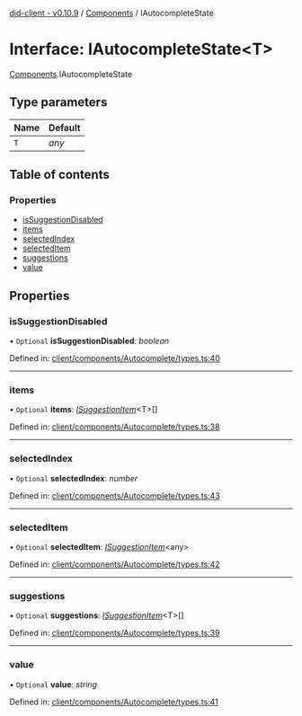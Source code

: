 [did-client - v0.10.9](../README.md) / [Components](../modules/components.md) / IAutocompleteState

# Interface: IAutocompleteState<T\>

[Components](../modules/components.md).IAutocompleteState

## Type parameters

Name | Default |
:------ | :------ |
`T` | *any* |

## Table of contents

### Properties

- [isSuggestionDisabled](components.iautocompletestate.md#issuggestiondisabled)
- [items](components.iautocompletestate.md#items)
- [selectedIndex](components.iautocompletestate.md#selectedindex)
- [selectedItem](components.iautocompletestate.md#selecteditem)
- [suggestions](components.iautocompletestate.md#suggestions)
- [value](components.iautocompletestate.md#value)

## Properties

### isSuggestionDisabled

• `Optional` **isSuggestionDisabled**: *boolean*

Defined in: [client/components/Autocomplete/types.ts:40](https://github.com/Puzzlepart/did/blob/dev/client/components/Autocomplete/types.ts#L40)

___

### items

• `Optional` **items**: [*ISuggestionItem*](components.isuggestionitem.md)<T\>[]

Defined in: [client/components/Autocomplete/types.ts:38](https://github.com/Puzzlepart/did/blob/dev/client/components/Autocomplete/types.ts#L38)

___

### selectedIndex

• `Optional` **selectedIndex**: *number*

Defined in: [client/components/Autocomplete/types.ts:43](https://github.com/Puzzlepart/did/blob/dev/client/components/Autocomplete/types.ts#L43)

___

### selectedItem

• `Optional` **selectedItem**: [*ISuggestionItem*](components.isuggestionitem.md)<any\>

Defined in: [client/components/Autocomplete/types.ts:42](https://github.com/Puzzlepart/did/blob/dev/client/components/Autocomplete/types.ts#L42)

___

### suggestions

• `Optional` **suggestions**: [*ISuggestionItem*](components.isuggestionitem.md)<T\>[]

Defined in: [client/components/Autocomplete/types.ts:39](https://github.com/Puzzlepart/did/blob/dev/client/components/Autocomplete/types.ts#L39)

___

### value

• `Optional` **value**: *string*

Defined in: [client/components/Autocomplete/types.ts:41](https://github.com/Puzzlepart/did/blob/dev/client/components/Autocomplete/types.ts#L41)
